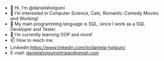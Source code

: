 - 👋 Hi, I’m @danielaholguini
- 👀 I’m interested in Computer Science, Cats, Romantic-Comedy Movies and Working! 
- 💞️ My main programming language is SQL, since I work as a SQL Developer and Tester.
- 🌱 I’m currently learning OOP and more!
- 📫 How to reach me: 
- LinikedIn:https://www.linkedin.com/in/daniela-holguin/ 
- E-mail: danielaholguinintriago@gmail.com

<!---
danielaholguini/danielaholguini is a ✨ special ✨ repository because its `README.md` (this file) appears on your GitHub profile.
You can click the Preview link to take a look at your changes.
--->
